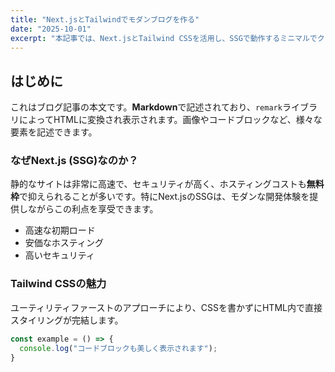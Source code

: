 ```yaml
---
title: "Next.jsとTailwindでモダンブログを作る"
date: "2025-10-01"
excerpt: "本記事では、Next.jsとTailwind CSSを活用し、SSGで動作するミニマルでクリーンなブログサイトの構築手順を紹介します。効率的な開発とリッチなUIを両立させる技術の組み合わせを探ります。"
---
```


## はじめに

これはブログ記事の本文です。**Markdown**で記述されており、`remark`ライブラリによってHTMLに変換され表示されます。画像やコードブロックなど、様々な要素を記述できます。

### なぜNext.js (SSG)なのか？

静的なサイトは非常に高速で、セキュリティが高く、ホスティングコストも**無料枠**で抑えられることが多いです。特にNext.jsのSSGは、モダンな開発体験を提供しながらこの利点を享受できます。

*   高速な初期ロード
*   安価なホスティング
*   高いセキュリティ

### Tailwind CSSの魅力

ユーティリティファーストのアプローチにより、CSSを書かずにHTML内で直接スタイリングが完結します。

```javascript
const example = () => {
  console.log("コードブロックも美しく表示されます");
}